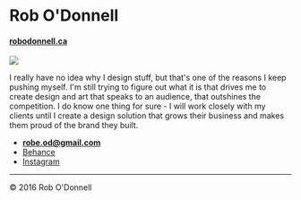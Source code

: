 # Rob O'Donnell

#### [robodonnell.ca](http://robodonnell.ca)

![](photo.jpg)

I really have no idea why I design stuff, but that's one of the reasons I keep pushing myself. I'm still trying to figure out what it is that drives me to create design and art that speaks to an audience, that outshines the competition.
I do know one thing for sure - I will work closely with my clients until I create a design solution that grows their business and makes them proud of the brand they built.

- **[robe.od@gmail.com](mailto:robe.od@gmail.com)**
- [Behance](https://www.behance.net/itslit)
- [Instagram](https://www.instagram.com/robcodonnell/)

---

© 2016 Rob O'Donnell
